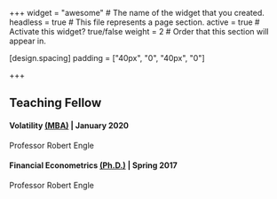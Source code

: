 +++
widget = "awesome"  # The name of the widget that you created.
headless = true  # This file represents a page section.
active = true  # Activate this widget? true/false
weight = 2  # Order that this section will appear in.

[design.spacing]
  padding = ["40px", "0", "40px", "0"]

+++
## Teaching Fellow
#### Volatility [(MBA)](#) | January 2020
Professor Robert Engle

#### Financial Econometrics [(Ph.D.)](#) | Spring 2017
Professor Robert Engle

